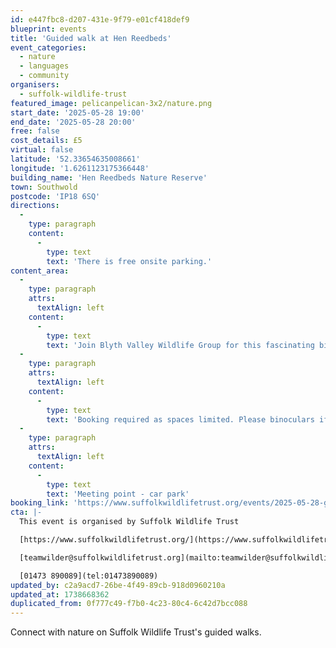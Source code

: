```yaml
---
id: e447fbc8-d207-431e-9f79-e01cf418def9
blueprint: events
title: 'Guided walk at Hen Reedbeds'
event_categories:
  - nature
  - languages
  - community
organisers:
  - suffolk-wildlife-trust
featured_image: pelicanpelican-3x2/nature.png
start_date: '2025-05-28 19:00'
end_date: '2025-05-28 20:00'
free: false
cost_details: £5
virtual: false
latitude: '52.33654635008661'
longitude: '1.6261123175366448'
building_name: 'Hen Reedbeds Nature Reserve'
town: Southwold
postcode: 'IP18 6SQ'
directions:
  -
    type: paragraph
    content:
      -
        type: text
        text: 'There is free onsite parking.'
content_area:
  -
    type: paragraph
    attrs:
      textAlign: left
    content:
      -
        type: text
        text: 'Join Blyth Valley Wildlife Group for this fascinating birdwatching tour of the beautiful Hen Reedbeds Nature Reserve.'
  -
    type: paragraph
    attrs:
      textAlign: left
    content:
      -
        type: text
        text: 'Booking required as spaces limited. Please binoculars if you have them.'
  -
    type: paragraph
    attrs:
      textAlign: left
    content:
      -
        type: text
        text: 'Meeting point - car park'
booking_link: 'https://www.suffolkwildlifetrust.org/events/2025-05-28-guided-walk-hen-reedbeds'
cta: |-
  This event is organised by Suffolk Wildlife Trust

  [https://www.suffolkwildlifetrust.org/](https://www.suffolkwildlifetrust.org/)

  [teamwilder@suffolkwildlifetrust.org](mailto:teamwilder@suffolkwildlifetrust.org)

  [01473 890089](tel:01473890089)
updated_by: c2a9acd7-26be-4f49-89cb-918d0960210a
updated_at: 1738668362
duplicated_from: 0f777c49-f7b0-4c23-80c4-6c42d7bcc088
---
```

Connect with nature on Suffolk Wildlife Trust's guided walks.